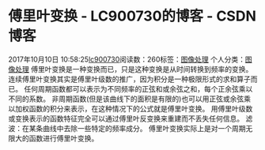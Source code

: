# 傅里叶变换 - LC900730的博客 - CSDN博客
2017年10月10日 10:58:25[lc900730](https://me.csdn.net/LC900730)阅读数：260标签：[图像处理](https://so.csdn.net/so/search/s.do?q=图像处理&t=blog)
个人分类：[图像处理](https://blog.csdn.net/LC900730/article/category/7214756)
傅里叶变换是一种变换而已，只是这种变换是从时间转换到频率的变换。
连续傅里叶变换其实是傅里叶级数的推广，因为积分是一种极限形式的求和算子而已。
任何周期函数都可以表示为不同频率的正弦和或余弦之和，每个正余弦乘以不同的系数。
非周期函数(但是该曲线下的面积是有限的)也可以用正弦或余弦乘以加权函数的积分来表示，在这种情况下的公式就是傅里叶变换。
用傅里叶级数或变换表示的函数特征完全可以通过傅里叶反变换来重建而不丢失任何信息。
滤波：在某条曲线中去除一些特定的频率成分。 
傅里叶变换实际上是对一个周期无限大的函数进行傅里叶变换。
